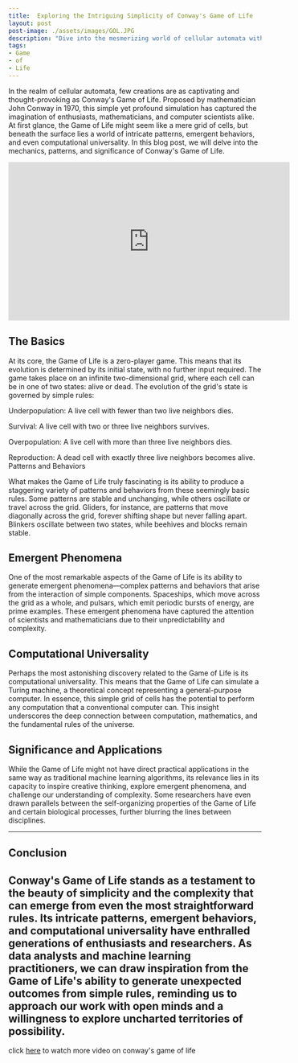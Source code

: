 ```yaml
---
title:  Exploring the Intriguing Simplicity of Conway's Game of Life
layout: post
post-image: ./assets/images/GOL.JPG
description: "Dive into the mesmerizing world of cellular automata with our detailed exploration of Conway's Game of Life. From its deceptively simple rules to its intricate patterns, emergent behaviors, and even computational universality, discover how this iconic simulation has captivated minds for decades. Uncover the beauty of complexity arising from simplicity and draw inspiration for your own data analysis and machine learning endeavors. Join us on a journey through the essence of computation, mathematics, and the unexpected."
tags:
- Game
- of
- Life
---
```


In the realm of cellular automata, few creations are as captivating and thought-provoking as Conway's Game of Life. Proposed by mathematician John Conway in 1970, this simple yet profound simulation has captured the imagination of enthusiasts, mathematicians, and computer scientists alike. At first glance, the Game of Life might seem like a mere grid of cells, but beneath the surface lies a world of intricate patterns, emergent behaviors, and even computational universality. In this blog post, we will delve into the mechanics, patterns, and significance of Conway's Game of Life.

<iframe width="560" height="315" src="https://www.youtube.com/embed/C2vgICfQawE" frameborder="0" allowfullscreen></iframe>

## The Basics

At its core, the Game of Life is a zero-player game. This means that its evolution is determined by its initial state, with no further input required. The game takes place on an infinite two-dimensional grid, where each cell can be in one of two states: alive or dead. The evolution of the grid's state is governed by simple rules:

Underpopulation: A live cell with fewer than two live neighbors dies.

Survival: A live cell with two or three live neighbors survives.

Overpopulation: A live cell with more than three live neighbors dies.

Reproduction: A dead cell with exactly three live neighbors becomes alive.
Patterns and Behaviors

What makes the Game of Life truly fascinating is its ability to produce a staggering variety of patterns and behaviors from these seemingly basic rules. Some patterns are stable and unchanging, while others oscillate or travel across the grid. Gliders, for instance, are patterns that move diagonally across the grid, forever shifting shape but never falling apart. Blinkers oscillate between two states, while beehives and blocks remain stable.

## Emergent Phenomena

One of the most remarkable aspects of the Game of Life is its ability to generate emergent phenomena—complex patterns and behaviors that arise from the interaction of simple components. Spaceships, which move across the grid as a whole, and pulsars, which emit periodic bursts of energy, are prime examples. These emergent phenomena have captured the attention of scientists and mathematicians due to their unpredictability and complexity.

## Computational Universality

Perhaps the most astonishing discovery related to the Game of Life is its computational universality. This means that the Game of Life can simulate a Turing machine, a theoretical concept representing a general-purpose computer. In essence, this simple grid of cells has the potential to perform any computation that a conventional computer can. This insight underscores the deep connection between computation, mathematics, and the fundamental rules of the universe.

## Significance and Applications

While the Game of Life might not have direct practical applications in the same way as traditional machine learning algorithms, its relevance lies in its capacity to inspire creative thinking, explore emergent phenomena, and challenge our understanding of complexity. Some researchers have even drawn parallels between the self-organizing properties of the Game of Life and certain biological processes, further blurring the lines between disciplines.


---

## Conclusion

Conway's Game of Life stands as a testament to the beauty of simplicity and the complexity that can emerge from even the most straightforward rules. Its intricate patterns, emergent behaviors, and computational universality have enthralled generations of enthusiasts and researchers. As data analysts and machine learning practitioners, we can draw inspiration from the Game of Life's ability to generate unexpected outcomes from simple rules, reminding us to approach our work with open minds and a willingness to explore uncharted territories of possibility.
---
click [here](https://youtu.be/ouipbDkwHWA?si=GsP_Ph4LUKnsPRU6) to watch more video on conway's game of life

